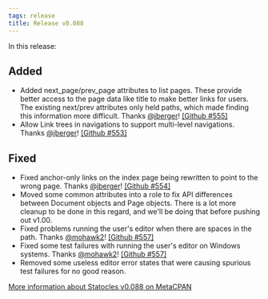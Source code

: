 ```yaml
---
tags: release
title: Release v0.088
---
```


In this release:

## Added

* Added next_page/prev_page attributes to list pages. These provide
  better access to the page data like title to make better links for
  users. The existing next/prev attributes only held paths, which made
  finding this information more difficult. Thanks
  [@jberger](http://github.com/jberger)! [[Github
  #555]](https://github.com/preaction/Statocles/issues/555)
* Allow Link trees in navigations to support multi-level navigations.
  Thanks [@jberger](http://github.com/jberger)! [[Github
  #553]](https://github.com/preaction/Statocles/issues/553)

## Fixed

* Fixed anchor-only links on the index page being rewritten to point to
  the wrong page. Thanks [@jberger](http://github.com/jberger)! [[Github
  #554]](https://github.com/preaction/Statocles/issues/554)
* Moved some common attributes into a role to fix API differences
  between Document objects and Page objects. There is a lot more cleanup
  to be done in this regard, and we'll be doing that before pushing out
  v1.00.
* Fixed problems running the user's editor when there are spaces in the
  path. Thanks [@mohawk2](http://github.com/mohawk2)! [[Github
  #557]](https://github.com/preaction/Statocles/issues/557)
* Fixed some test failures with running the user's editor on Windows
  systems. Thanks [@mohawk2](http://github.com/mohawk2)! [[Github
  #557]](https://github.com/preaction/Statocles/issues/557)
* Removed some useless editor error states that were causing spurious
  test failures for no good reason.

[More information about Statocles v0.088 on MetaCPAN](http://metacpan.org/release/PREACTION/Statocles-0.088)
